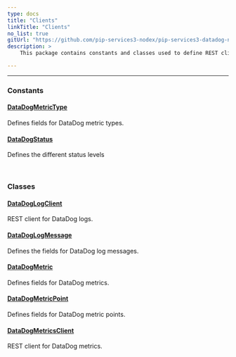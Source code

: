 ```yaml
---
type: docs
title: "Clients"
linkTitle: "Clients"
no_list: true
gitUrl: "https://github.com/pip-services3-nodex/pip-services3-datadog-nodex"
description: >
    This package contains constants and classes used to define REST clients for DataDog.

---
```

---


<div class="module-body"> 

### Constants

#### [DataDogMetricType](datadog_metric_type)
Defines fields for DataDog metric types.

#### [DataDogStatus](datadog_status)
Defines the different status levels

<br>

### Classes

#### [DataDogLogClient](datadog_log_client)
REST client for DataDog logs.

#### [DataDogLogMessage](datadog_log_message)
Defines the fields for DataDog log messages.

#### [DataDogMetric](datadog_metric)
Defines fields for DataDog metrics.

#### [DataDogMetricPoint](datadog_metric_point)
Defines fields for DataDog metric points.

#### [DataDogMetricsClient](datadog_metrics_client)
REST client for DataDog metrics.


</div>

